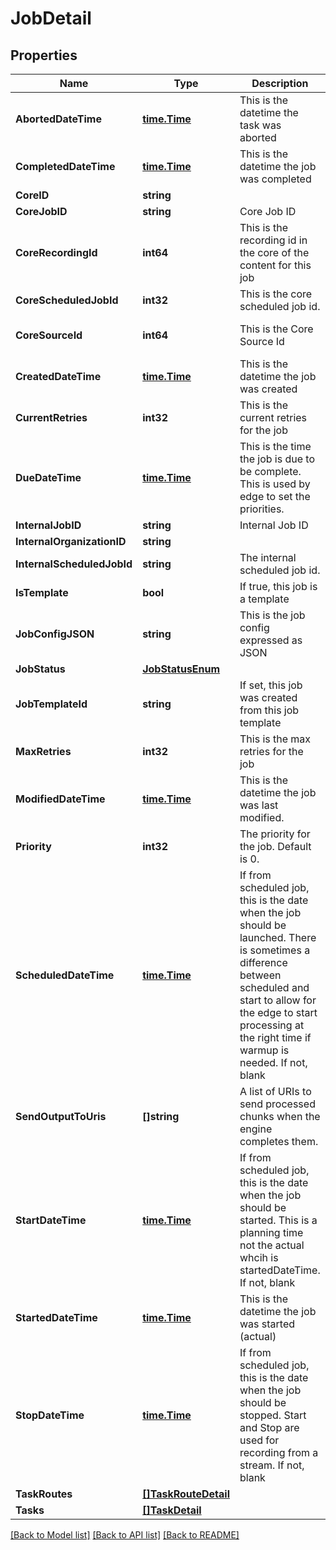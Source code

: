 # JobDetail

## Properties

Name | Type | Description | Notes
------------ | ------------- | ------------- | -------------
**AbortedDateTime** | [**time.Time**](time.Time.md) | This is the datetime the task was aborted | [optional] 
**CompletedDateTime** | [**time.Time**](time.Time.md) | This is the datetime the job was completed | [optional] 
**CoreID** | **string** |  | [optional] 
**CoreJobID** | **string** | Core Job ID | [optional] 
**CoreRecordingId** | **int64** | This is the recording id in the core of the content for this job | [optional] 
**CoreScheduledJobId** | **int32** | This is the core scheduled job id. | [optional] 
**CoreSourceId** | **int64** | This is the Core Source Id | [optional] [default to 0]
**CreatedDateTime** | [**time.Time**](time.Time.md) | This is the datetime the job was created | [optional] 
**CurrentRetries** | **int32** | This is the current retries for the job | [optional] [default to 0]
**DueDateTime** | [**time.Time**](time.Time.md) | This is the time the job is due to be complete.  This is used by edge to set the priorities. | [optional] 
**InternalJobID** | **string** | Internal Job ID | [optional] 
**InternalOrganizationID** | **string** |  | [optional] 
**InternalScheduledJobId** | **string** | The internal scheduled job id. | [optional] 
**IsTemplate** | **bool** | If true, this job is a template | [optional] 
**JobConfigJSON** | **string** | This is the job config expressed as JSON | [optional] 
**JobStatus** | [**JobStatusEnum**](JobStatusEnum.md) |  | [optional] 
**JobTemplateId** | **string** | If set, this job was created from this job template | [optional] 
**MaxRetries** | **int32** | This is the max retries for the job | [optional] [default to 0]
**ModifiedDateTime** | [**time.Time**](time.Time.md) | This is the datetime the job was last modified. | [optional] 
**Priority** | **int32** | The priority for the job.  Default is 0. | [optional] [default to 0]
**ScheduledDateTime** | [**time.Time**](time.Time.md) | If from scheduled job, this is the date when the job should be launched. There is sometimes a difference between scheduled and start to allow for the edge to start processing at the right time if warmup is needed. If not, blank | [optional] 
**SendOutputToUris** | **[]string** | A list of URIs to send processed chunks when the engine completes them. | [optional] 
**StartDateTime** | [**time.Time**](time.Time.md) | If from scheduled job, this is the date when the job should be started. This is a planning time not the actual whcih is startedDateTime.  If not, blank | [optional] 
**StartedDateTime** | [**time.Time**](time.Time.md) | This is the datetime the job was started (actual) | [optional] 
**StopDateTime** | [**time.Time**](time.Time.md) | If from scheduled job, this is the date when the job should be stopped. Start and Stop are used for recording from a stream.  If not, blank | [optional] 
**TaskRoutes** | [**[]TaskRouteDetail**](TaskRouteDetail.md) |  | [optional] 
**Tasks** | [**[]TaskDetail**](TaskDetail.md) |  | [optional] 

[[Back to Model list]](../README.md#documentation-for-models) [[Back to API list]](../README.md#documentation-for-api-endpoints) [[Back to README]](../README.md)


